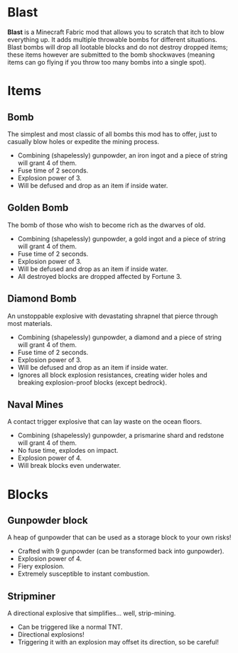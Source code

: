 # Blast

**Blast** is a Minecraft Fabric mod that allows you to scratch that itch to blow everything up. It adds multiple throwable bombs for different situations. Blast bombs will drop all lootable blocks and do not destroy dropped items; these items however are submitted to the bomb shockwaves (meaning items can go flying if you throw too many bombs into a single spot).

# Items

## Bomb

The simplest and most classic of all bombs this mod has to offer, just to casually blow holes or expedite the mining process.

- Combining (shapelessly) gunpowder, an iron ingot and a piece of string will grant 4 of them.
- Fuse time of 2 seconds.
- Explosion power of 3.
- Will be defused and drop as an item if inside water.

## Golden Bomb

The bomb of those who wish to become rich as the dwarves of old.

- Combining (shapelessly) gunpowder, a gold ingot and a piece of string will grant 4 of them.
- Fuse time of 2 seconds.
- Explosion power of 3.
- Will be defused and drop as an item if inside water.
- All destroyed blocks are dropped affected by Fortune 3.

## Diamond Bomb

An unstoppable explosive with devastating shrapnel that pierce through most materials.

- Combining (shapelessly) gunpowder, a diamond and a piece of string will grant 4 of them.
- Fuse time of 2 seconds.
- Explosion power of 3.
- Will be defused and drop as an item if inside water.
- Ignores all block explosion resistances, creating wider holes and breaking explosion-proof blocks (except bedrock).

## Naval Mines

A contact trigger explosive that can lay waste on the ocean floors.

- Combining (shapelessly) gunpowder, a prismarine shard and redstone will grant 4 of them.
- No fuse time, explodes on impact.
- Explosion power of 4.
- Will break blocks even underwater.

# Blocks

## Gunpowder block

A heap of gunpowder that can be used as a storage block to your own risks!

- Crafted with 9 gunpowder (can be transformed back into gunpowder).
- Explosion power of 4.
- Fiery explosion.
- Extremely susceptible to instant combustion.

## Stripminer

A directional explosive that simplifies... well, strip-mining.

- Can be triggered like a normal TNT.
- Directional explosions!
- Triggering it with an explosion may offset its direction, so be careful!